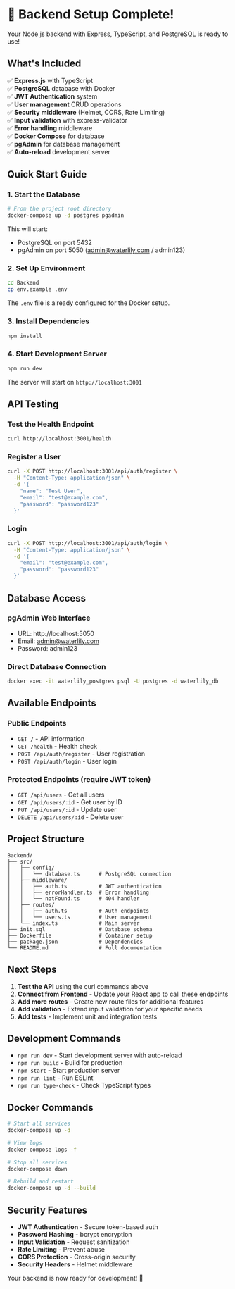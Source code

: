 # 🎉 Backend Setup Complete!

Your Node.js backend with Express, TypeScript, and PostgreSQL is ready to use!

## What's Included

✅ **Express.js** with TypeScript  
✅ **PostgreSQL** database with Docker  
✅ **JWT Authentication** system  
✅ **User management** CRUD operations  
✅ **Security middleware** (Helmet, CORS, Rate Limiting)  
✅ **Input validation** with express-validator  
✅ **Error handling** middleware  
✅ **Docker Compose** for database  
✅ **pgAdmin** for database management  
✅ **Auto-reload** development server  

## Quick Start Guide

### 1. Start the Database

```bash
# From the project root directory
docker-compose up -d postgres pgadmin
```

This will start:
- PostgreSQL on port 5432
- pgAdmin on port 5050 (admin@waterlily.com / admin123)

### 2. Set Up Environment

```bash
cd Backend
cp env.example .env
```

The `.env` file is already configured for the Docker setup.

### 3. Install Dependencies

```bash
npm install
```

### 4. Start Development Server

```bash
npm run dev
```

The server will start on `http://localhost:3001`

## API Testing

### Test the Health Endpoint

```bash
curl http://localhost:3001/health
```

### Register a User

```bash
curl -X POST http://localhost:3001/api/auth/register \
  -H "Content-Type: application/json" \
  -d '{
    "name": "Test User",
    "email": "test@example.com",
    "password": "password123"
  }'
```

### Login

```bash
curl -X POST http://localhost:3001/api/auth/login \
  -H "Content-Type: application/json" \
  -d '{
    "email": "test@example.com",
    "password": "password123"
  }'
```

## Database Access

### pgAdmin Web Interface
- URL: http://localhost:5050
- Email: admin@waterlily.com
- Password: admin123

### Direct Database Connection
```bash
docker exec -it waterlily_postgres psql -U postgres -d waterlily_db
```

## Available Endpoints

### Public Endpoints
- `GET /` - API information
- `GET /health` - Health check
- `POST /api/auth/register` - User registration
- `POST /api/auth/login` - User login

### Protected Endpoints (require JWT token)
- `GET /api/users` - Get all users
- `GET /api/users/:id` - Get user by ID
- `PUT /api/users/:id` - Update user
- `DELETE /api/users/:id` - Delete user

## Project Structure

```
Backend/
├── src/
│   ├── config/
│   │   └── database.ts      # PostgreSQL connection
│   ├── middleware/
│   │   ├── auth.ts          # JWT authentication
│   │   ├── errorHandler.ts  # Error handling
│   │   └── notFound.ts      # 404 handler
│   ├── routes/
│   │   ├── auth.ts          # Auth endpoints
│   │   └── users.ts         # User management
│   └── index.ts             # Main server
├── init.sql                 # Database schema
├── Dockerfile               # Container setup
├── package.json             # Dependencies
└── README.md                # Full documentation
```

## Next Steps

1. **Test the API** using the curl commands above
2. **Connect from Frontend** - Update your React app to call these endpoints
3. **Add more routes** - Create new route files for additional features
4. **Add validation** - Extend input validation for your specific needs
5. **Add tests** - Implement unit and integration tests

## Development Commands

- `npm run dev` - Start development server with auto-reload
- `npm run build` - Build for production
- `npm start` - Start production server
- `npm run lint` - Run ESLint
- `npm run type-check` - Check TypeScript types

## Docker Commands

```bash
# Start all services
docker-compose up -d

# View logs
docker-compose logs -f

# Stop all services
docker-compose down

# Rebuild and restart
docker-compose up -d --build
```

## Security Features

- **JWT Authentication** - Secure token-based auth
- **Password Hashing** - bcrypt encryption
- **Input Validation** - Request sanitization
- **Rate Limiting** - Prevent abuse
- **CORS Protection** - Cross-origin security
- **Security Headers** - Helmet middleware

Your backend is now ready for development! 🚀
